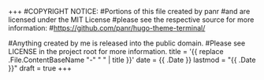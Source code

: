 +++
#COPYRIGHT NOTICE:
#Portions of this file created by panr
#and are licensed under the MIT License
#please see the respective source for more information:
#https://github.com/panr/hugo-theme-terminal/ 

#Anything created by me is released into the public domain.
#Please see LICENSE in the project root for more information.
title = '{{ replace .File.ContentBaseName "-" " " | title }}'
date = {{ .Date }}
lastmod = "{{ .Date }}"
draft = true
+++
